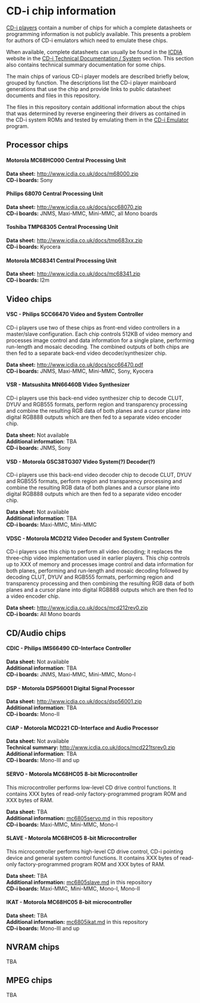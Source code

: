 # CD-i chip information

[CD-i players] contain a number of chips for which a complete datasheets or
programming information is not publicly available. This presents a problem for
authors of CD-i emulators which need to emulate these chips.

When available, complete datasheets can usually be found in the [ICDIA] website
in the [CD-i Technical Documentation / System] section. This section also
contains technical summary documentation for some chips.

The main chips of various CD-i player models are described briefly below,
grouped by function. The descriptions list the CD-i player mainboard generations
that use the chip and provide links to public datasheet documents and files in
this repository.

The files in this repository contain additional information about the chips that
was determined by reverse engineering their drivers as contained in the CD-i
system ROMs and tested by emulating them in the [CD-i Emulator] program.

[CD-i Players]: http://www.cdiemu.org/players/
[CD-i Emulator]: http://www.cdiemu.org/cdiemu/
[ICDIA]: http://www.icdia.co.uk/
[CD-i Technical Documentation / System]: http://www.icdia.co.uk/docs/

## Processor chips

#### Motorola MC68HC000 Central Processing Unit

**Data sheet:** http://www.icdia.co.uk/docs/m68000.zip \
**CD-i boards:** Sony

#### Philips 68070 Central Processing Unit

**Data sheet:** http://www.icdia.co.uk/docs/scc68070.zip \
**CD-i boards:** JNMS, Maxi-MMC, Mini-MMC, all Mono boards

#### Toshiba TMP68305 Central Processing Unit

**Data sheet:** http://www.icdia.co.uk/docs/tmp683xx.zip \
**CD-i boards:** Kyocera

#### Motorola MC68341 Central Processing Unit

**Data sheet:** http://www.icdia.co.uk/docs/mc68341.zip \
**CD-i boards:** I2m

## Video chips

#### VSC - Philips SCC66470 Video and System Controller

CD-i players use two of these chips as front-end video controllers in
a master/slave configuration. Each chip controls 512KB of video memory and
processes image control and data information for a single plane, performing
run-length and mosaic decoding. The combined outputs of both chips
are then fed to a separate back-end video decoder/synthesizer chip.

**Data sheet:** http://www.icdia.co.uk/docs/scc66470.pdf \
**CD-i boards:** JNMS, Maxi-MMC, Mini-MMC, Sony, Kyocera

#### VSR - Matsushita MN66460B Video Synthesizer

CD-i players use this back-end video synthesizer chip to decode CLUT, DYUV and
RGB555 formats, perform region and transparency processing and combine the
resulting RGB data of both planes and a cursor plane into digital RGB888 outputs
which are then fed to a separate video encoder chip.

**Data sheet:** Not available \
**Additional information**: TBA \
**CD-i boards:** JNMS, Sony

#### VSD - Motorola GSC38TG307 Video System(?) Decoder(?)

CD-i players use this back-end video decoder chip to decode CLUT, DYUV and
RGB555 formats, perform region and transparency processing and combine the
resulting RGB data of both planes and a cursor plane into digital RGB888 outputs
which are then fed to a separate video encoder chip.

**Data sheet:** Not available \
**Additional information**: TBA \
**CD-i boards:** Maxi-MMC, Mini-MMC

#### VDSC - Motorola MCD212 Video Decoder and System Controller

CD-i players use this chip to perform all video decoding; it replaces the
three-chip video implementation used in earlier players. This chip controls up
to XXX of memory and processes image control and data information for both
planes, performing and run-length and mosaic decoding followed by decoding CLUT,
DYUV and RGB555 formats, performing region and transparency processing and then
combining the resulting RGB data of both planes and a cursor plane
into digital RGB888 outputs which are then
fed to a video encoder chip.

**Data sheet:** http://www.icdia.co.uk/docs/mcd212rev0.zip \
**CD-i boards:** All Mono boards

## CD/Audio chips

#### CDIC - Philips IMS66490 CD-Interface Controller

**Data sheet:** Not available \
**Additional information**: TBA \
**CD-i boards:** JNMS, Maxi-MMC, Mini-MMC, Mono-I

#### DSP - Motorola DSP56001 Digital Signal Processor

**Data sheet:** http://www.icdia.co.uk/docs/dsp56001.zip \
**Additional information**: TBA \
**CD-i boards:** Mono-II

#### CIAP - Motorola MCD221 CD-Interface and Audio Processor

**Data sheet:** Not available \
**Technical summary:** http://www.icdia.co.uk/docs/mcd221tsrev0.zip \
**Additional information**: TBA \
**CD-i boards:** Mono-III and up

#### SERVO - Motorola MC68HC05  8-bit Microcontroller

This microcontroller performs low-level CD drive control functions.
It contains XXX bytes of read-only factory-programmed program ROM
and XXX bytes of RAM.

**Data sheet:** TBA \
**Additional information:** [mc6805servo.md](mc6805servo.md) in this repository \
**CD-i boards:** Maxi-MMC, Mini-MMC, Mono-I

#### SLAVE - Motorola MC68HC05 8-bit Microcontroller

This microcontroller performs high-level CD drive control, CD-i pointing
device and general system control functions.
It contains XXX bytes of read-only factory-programmed program ROM
and XXX bytes of RAM.

**Data sheet:** TBA \
**Additional information:** [mc6805slave.md](mc6805slave.md) in this repository \
**CD-i boards:** Maxi-MMC, Mini-MMC, Mono-I, Mono-II

#### IKAT - Motorola MC68HC05 8-bit microcontroller

**Data sheet:** TBA \
**Additional information:** [mc6805ikat.md](mc6805ikat.md) in this repository \
**CD-i boards:** Mono-III and up

## NVRAM chips

TBA

## MPEG chips

TBA
